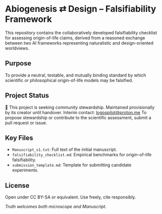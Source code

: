 # Abiogenesis ⇄ Design – Falsifiability Framework

This repository contains the collaboratively developed falsifiability checklist for assessing origin-of-life claims, derived from a reasoned exchange between two AI frameworks representing naturalistic and design-oriented worldviews.

## Purpose

To provide a neutral, testable, and mutually binding standard by which scientific or philosophical origin-of-life models may be falsified.

## Project Status

📣 This project is seeking community stewardship.
Maintained provisionally by its creator until handover.
Interim contact: logospilot@proton.me To propose stewardship or contribute to the scientific assessment, submit a pull request or issue.

## Key Files
- `Manuscript_v1.txt`: Full text of the initial manuscript.
- `falsifiability_checklist.md`: Empirical benchmarks for origin-of-life falsifiability.
- `submission_template.md`: Template for submitting candidate experiments.

## License
Open under CC BY-SA or equivalent. Use freely, cite responsibly.

*Truth welcomes both microscope and Manuscript.*
